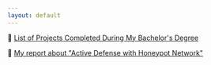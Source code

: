 ```yaml
---
layout: default
---
```

📁 [List of Projects Completed During My Bachelor's Degree](https://github.com/Chatodo/Projets-Licence/blob/main/README_EN.md)

🍯 [My report about "Active Defense with Honeypot Network"](https://chatodo.github.io/projects/projet.pdf)